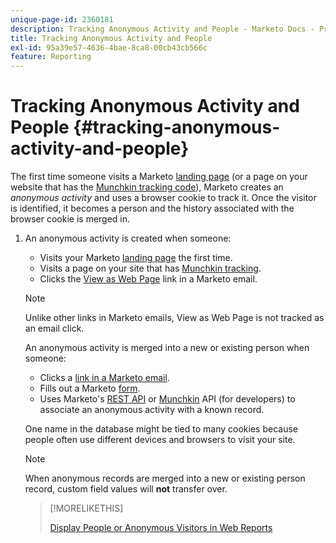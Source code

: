 ```yaml
---
unique-page-id: 2360181
description: Tracking Anonymous Activity and People - Marketo Docs - Product Documentation
title: Tracking Anonymous Activity and People
exl-id: 95a39e57-4636-4bae-8ca8-00cb43cb566c
feature: Reporting
---
```

# Tracking Anonymous Activity and People {#tracking-anonymous-activity-and-people}

The first time someone visits a Marketo [landing page](/help/marketo/product-docs/demand-generation/landing-pages/free-form-landing-pages/create-a-free-form-landing-page.md) (or a page on your website that has the [Munchkin tracking code](/help/marketo/product-docs/administration/additional-integrations/add-munchkin-tracking-code-to-your-website.md)), Marketo creates an _anonymous activity_ and uses a browser cookie to track it. Once the visitor is identified, it becomes a person and the history associated with the browser cookie is merged in.

1. An anonymous activity is created when someone:

    * Visits your Marketo [landing page](/help/marketo/product-docs/demand-generation/landing-pages/free-form-landing-pages/create-a-free-form-landing-page.md) the first time.
    * Visits a page on your site that has [Munchkin tracking](/help/marketo/product-docs/administration/additional-integrations/add-munchkin-tracking-code-to-your-website.md).
    * Clicks the [View as Web Page](/help/marketo/product-docs/email-marketing/general/functions-in-the-editor/add-a-view-as-web-page-link-to-an-email.md) link in a Marketo email.

   >[!NOTE]
   >
   >Unlike other links in Marketo emails, View as Web Page is not tracked as an email click.

   An anonymous activity is merged into a new or existing person when someone:

    * Clicks a [link in a Marketo email](/help/marketo/product-docs/email-marketing/general/using-tokens/add-tokens-to-an-email-link.md).
    * Fills out a Marketo [form](/help/marketo/product-docs/demand-generation/forms/creating-a-form/create-a-form.md).
    * Uses Marketo's [REST API](https://experienceleague.adobe.com/en/docs/marketo-developer/marketo/rest/lead-database/leads) or [Munchkin](https://experienceleague.adobe.com/en/docs/marketo-developer/marketo/javascriptapi/leadtracking/lead-tracking) API (for developers) to associate an anonymous activity with a known record.

   One name in the database might be tied to many cookies because people often use different devices and browsers to visit your site.

   >[!NOTE]
   >
   >When anonymous records are merged into a new or existing person record, custom field values will **not** transfer over.

   >[!MORELIKETHIS]
   >
   >[Display People or Anonymous Visitors in Web Reports](/help/marketo/product-docs/reporting/basic-reporting/report-activity/display-people-or-anonymous-visitors-in-web-reports.md)
